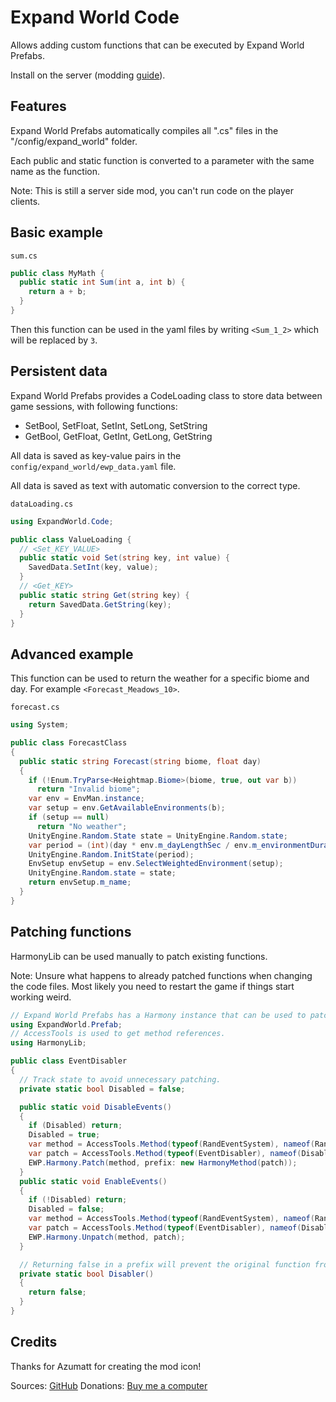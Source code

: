 # Expand World Code

Allows adding custom functions that can be executed by Expand World Prefabs.

Install on the server (modding [guide](https://youtu.be/L9ljm2eKLrk)).

## Features

Expand World Prefabs automatically compiles all ".cs" files in the "/config/expand_world" folder.

Each public and static function is converted to a parameter with the same name as the function.

Note: This is still a server side mod, you can't run code on the player clients.

## Basic example

`sum.cs`

```csharp
public class MyMath {
  public static int Sum(int a, int b) {
    return a + b;
  }
}
```

Then this function can be used in the yaml files by writing `<Sum_1_2>` which will be replaced by `3`.

## Persistent data

Expand World Prefabs provides a CodeLoading class to store data between game sessions, with following functions:

- SetBool, SetFloat, SetInt, SetLong, SetString
- GetBool, GetFloat, GetInt, GetLong, GetString

All data is saved as key-value pairs in the `config/expand_world/ewp_data.yaml` file.

All data is saved as text with automatic conversion to the correct type.

`dataLoading.cs`

```csharp
using ExpandWorld.Code;

public class ValueLoading {
  // <Set_KEY_VALUE>
  public static void Set(string key, int value) {
    SavedData.SetInt(key, value);
  }
  // <Get_KEY>
  public static string Get(string key) {
    return SavedData.GetString(key);
  }
}
```

## Advanced example

This function can be used to return the weather for a specific biome and day. For example `<Forecast_Meadows_10>`.

`forecast.cs`

```csharp
using System;

public class ForecastClass
{
  public static string Forecast(string biome, float day)
  {
    if (!Enum.TryParse<Heightmap.Biome>(biome, true, out var b))
      return "Invalid biome";
    var env = EnvMan.instance;
    var setup = env.GetAvailableEnvironments(b);
    if (setup == null)
      return "No weather";
    UnityEngine.Random.State state = UnityEngine.Random.state;
    var period = (int)(day * env.m_dayLengthSec / env.m_environmentDuration);
    UnityEngine.Random.InitState(period);
    EnvSetup envSetup = env.SelectWeightedEnvironment(setup);
    UnityEngine.Random.state = state;
    return envSetup.m_name;
  }
}
```

## Patching functions

HarmonyLib can be used manually to patch existing functions.

Note: Unsure what happens to already patched functions when changing the code files. Most likely you need to restart the game if things start working weird.

```csharp
// Expand World Prefabs has a Harmony instance that can be used to patch functions.
using ExpandWorld.Prefab;
// AccessTools is used to get method references.
using HarmonyLib;

public class EventDisabler
{
  // Track state to avoid unnecessary patching.
  private static bool Disabled = false;

  public static void DisableEvents()
  {
    if (Disabled) return;
    Disabled = true;
    var method = AccessTools.Method(typeof(RandEventSystem), nameof(RandEventSystem.StartRandomEvent));
    var patch = AccessTools.Method(typeof(EventDisabler), nameof(Disabler));
    EWP.Harmony.Patch(method, prefix: new HarmonyMethod(patch));
  }
  public static void EnableEvents()
  {
    if (!Disabled) return;
    Disabled = false;
    var method = AccessTools.Method(typeof(RandEventSystem), nameof(RandEventSystem.StartRandomEvent));
    var patch = AccessTools.Method(typeof(EventDisabler), nameof(Disabler));
    EWP.Harmony.Unpatch(method, patch);
  }

  // Returning false in a prefix will prevent the original function from running.
  private static bool Disabler()
  {
    return false;
  }
}
```

## Credits

Thanks for Azumatt for creating the mod icon!

Sources: [GitHub](https://github.com/JereKuusela/valheim-expand_world_code)
Donations: [Buy me a computer](https://www.buymeacoffee.com/jerekuusela)
